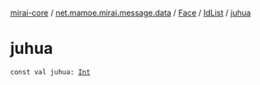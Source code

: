 [mirai-core](../../../index.md) / [net.mamoe.mirai.message.data](../../index.md) / [Face](../index.md) / [IdList](index.md) / [juhua](./juhua.md)

# juhua

`const val juhua: `[`Int`](https://kotlinlang.org/api/latest/jvm/stdlib/kotlin/-int/index.html)